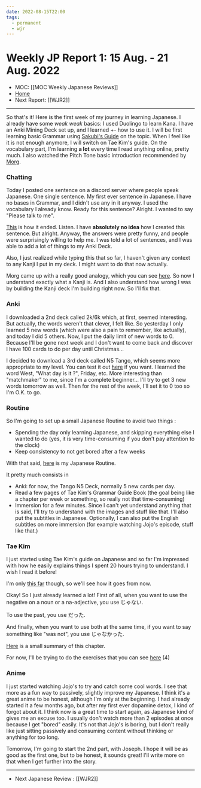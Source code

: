 ```yaml
---
date: 2022-08-15T22:00
tags:
  - permanent
  - wjr
---
```

# Weekly JP Report 1: 15 Aug. -  21 Aug. 2022
- MOC: [[MOC Weekly Japanese Reviews]]
- [Home](https://misudashi.ga/)
- Next Report: [[WJR2]]
----------
So that's it! Here is the first week of my journey in learning Japanese. I already have some *weak weak* basics: I used Duolingo to learn Kana. I have an Anki Mining Deck set up, and I learned +- how to use it. I will be first learning basic Grammar using [Sakubi's Guide](https://sakubi.neocities.org/#) on the topic. When I feel like it is not enough anymore, I will switch on Tae Kim's guide. On the vocabulary part, I'm learning **a lot** every time I read anything online, pretty much. I also watched the Pitch Tone basic introduction recommended by [Morg](https://morgs.systems).

### Chatting

Today I posted one sentence on a discord server where people speak Japanese. One single sentence. My first ever sentence in Japanese. I have no bases in Grammar, and I didn't use any in it anyway. I used the vocabulary I already know. Ready for this sentence? Alright. I wanted to say "Please talk to me". 

[This](https://cdn.discordapp.com/attachments/945027080037498890/1008769038572327052/unknown.png) is how it ended. Listen. I have **absolutely no idea** how I created this sentence. But alright. Anyway, the answers were pretty funny, and people were surprisingly willing to help me. I was told a lot of sentences, and I was able to add a lot of things to my Anki Deck.

Also, I just realized while typing this that so far, I haven't given any context to any Kanji I put in my deck. I might want to do that now actually.

Morg came up with a really good analogy, which you can see [here](https://cdn.discordapp.com/attachments/945027080037498890/1008774425501499453/unknown.png). So now I understand exactly what a Kanji is. And I also understand how wrong I was by building the Kanji deck I'm building right now. So I'll fix that.

### Anki

I downloaded a 2nd deck called 2k/6k which, at first, seemed interesting. But actually, the words weren't that clever, I felt like. So yesterday I only learned 5 new words (which were also a pain to remember, like actually), and today I did 5 others. Now, I put the daily limit of new words to 0. Because I'll be gone next week and I don't want to come back and discover I have 100 cards to do per day until Christmas...

I decided to download a 3rd deck called N5 Tango, which seems more appropriate to my level. You can test it out [here](https://drive.google.com/file/d/1pMlJvSrKQOSaiN8sPLdNDvWP31EClxDO/view) if you want. I learned the word West, "What day is it ?", Friday, etc. More interesting than "matchmaker" to me, since I'm a complete beginner... I'll try to get 3 new words tomorrow as well. Then for the rest of the week, I'll set it to 0 too so I'm O.K. to go.

### Routine
So I'm going to set up a small Japanese Routine to avoid two things :
- Spending the day only learning Japanese, and skipping everything else I wanted to do (yes, it is very time-consuming if you don't pay attention to the clock)
- Keep consistency to not get bored after a few weeks

With that said, [here](https://cdn.discordapp.com/attachments/945027080037498890/1008985508032024596/unknown.png) is my Japanese Routine.

It pretty much consists in 
- Anki: for now, the Tango N5 Deck, normally 5 new cards per day.
- Read a few pages of Tae Kim's Grammar Guide Book (the goal being like a chapter per week or something, so really not that time-consuming)
- Immersion for a few minutes. Since I can't yet understand anything that is said, I'll try to understand with the images and stuff like that. I'll also put the subtitles in Japanese. Optionally, I can also put the English subtitles on more immersion (for example watching Jojo's episode, stuff like that.)

### Tae Kim

I just started using Tae Kim's guide on Japanese and so far I'm impressed with how he easily explains things I spent 20 hours trying to understand. I wish I read it before! 

I'm only [this far](https://guidetojapanese.org/learn/grammar/kanji) though, so we'll see how it goes from now.


Okay! So I just already learned a lot! First of all, when you want to use the negative on a noun or a na-adjective, you use じゃない. 

To use the past, you use だった. 

And finally, when you want to use both at the same time, if you want to say something like "was not", you use じゃなかった.

[Here](https://cdn.discordapp.com/attachments/945027080037498890/1009701618251481098/unknown.png) is a small summary of this chapter.

For now, I'll be trying to do the exercises that you can see [here](https://guidetojapanese.org/learn/grammar/stateofbeing_ex) (4)

### Anime

I just started watching Jojo's to try and catch some cool words. I see that more as a fun way to passively, slightly improve my Japanese. I think it's a great anime to be honest, although I'm only at the beginning. I had already started it a few months ago, but after my first ever dopamine detox, I kind of forgot about it. I think now is a great time to start again, as Japanese kind of gives me an excuse too. I usually don't watch more than 2 episodes at once because I get "bored" easily. It's not that Jojo's is boring, but I don't really like just sitting passively and consuming content without thinking or anything for too long.

Tomorrow, I'm going to start the 2nd part, with Joseph. I hope it will be as good as the first one, but to be honest, it sounds great! I'll write more on that when I get further into the story.

-----
- Next Japanese Review : [[WJR2]]